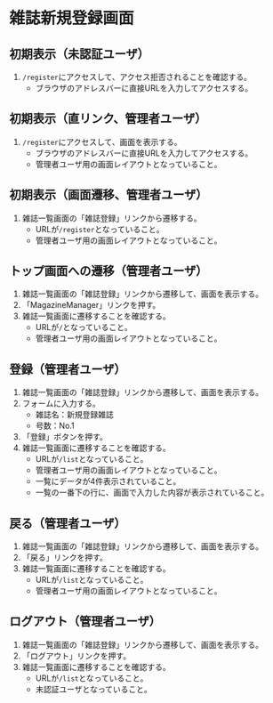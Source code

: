 # 雑誌新規登録画面

## 初期表示（未認証ユーザ）
1. `/register`にアクセスして、アクセス拒否されることを確認する。
    - ブラウザのアドレスバーに直接URLを入力してアクセスする。

## 初期表示（直リンク、管理者ユーザ）
1. `/register`にアクセスして、画面を表示する。
    - ブラウザのアドレスバーに直接URLを入力してアクセスする。
    - 管理者ユーザ用の画面レイアウトとなっていること。

## 初期表示（画面遷移、管理者ユーザ）
1. 雑誌一覧画面の「雑誌登録」リンクから遷移する。
    - URLが`/register`となっていること。
    - 管理者ユーザ用の画面レイアウトとなっていること。

## トップ画面への遷移（管理者ユーザ）
1. 雑誌一覧画面の「雑誌登録」リンクから遷移して、画面を表示する。
1. 「MagazineManager」リンクを押す。
1. 雑誌一覧画面に遷移することを確認する。
    - URLが`/`となっていること。
    - 管理者ユーザ用の画面レイアウトとなっていること。

## 登録（管理者ユーザ）
1. 雑誌一覧画面の「雑誌登録」リンクから遷移して、画面を表示する。
1. フォームに入力する。
    - 雑誌名：新規登録雑誌
    - 号数：No.1
1. 「登録」ボタンを押す。
1. 雑誌一覧画面に遷移することを確認する。
    - URLが`/list`となっていること。
    - 管理者ユーザ用の画面レイアウトとなっていること。
    - 一覧にデータが4件表示されていること。
    - 一覧の一番下の行に、画面で入力した内容が表示されていること。

## 戻る（管理者ユーザ）
1. 雑誌一覧画面の「雑誌登録」リンクから遷移して、画面を表示する。
1. 「戻る」リンクを押す。
1. 雑誌一覧画面に遷移することを確認する。
    - URLが`/list`となっていること。
    - 管理者ユーザ用の画面レイアウトとなっていること。

## ログアウト（管理者ユーザ）
1. 雑誌一覧画面の「雑誌登録」リンクから遷移して、画面を表示する。
1. 「ログアウト」リンクを押す。
1. 雑誌一覧画面に遷移することを確認する。
    - URLが`/list`となっていること。
    - 未認証ユーザとなっていること。
